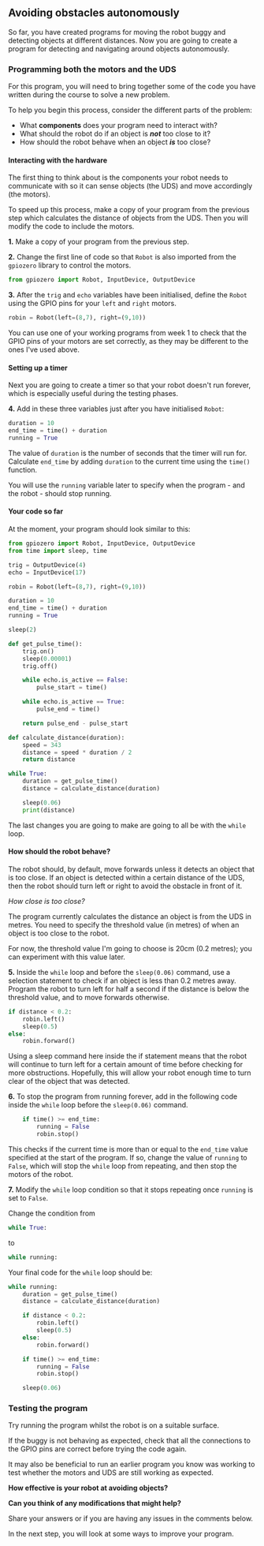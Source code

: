 [comment]: # (
Is this step open? Y/N
If so, short description of this step:
Related links:
Related files:
)

## Avoiding obstacles autonomously

So far, you have created programs for moving the robot buggy and detecting objects at different distances. Now you are going to create a program for detecting and navigating around objects autonomously.

### Programming both the motors and the UDS

For this program, you will need to bring together some of the code you have written during the course to solve a new problem.

To help you begin this process, consider the different parts of the problem:

+ What **components** does your program need to interact with?
+ What should the robot do if an object is ***not*** too close to it?
+ How should the robot behave when an object ***is*** too close?

#### Interacting with the hardware

The first thing to think about is the components your robot needs to communicate with so it can sense objects (the UDS) and move accordingly (the motors).

To speed up this process, make a copy of your program from the previous step which calculates the distance of objects from the UDS. Then you will modify the code to include the motors.

**1.** Make a copy of your program from the previous step.

**2.** Change the first line of code so that `Robot` is also imported from the `gpiozero` library to control the motors.

~~~ python
from gpiozero import Robot, InputDevice, OutputDevice
~~~

**3.** After the `trig` and `echo` variables have been initialised, define the `Robot` using the GPIO pins for your `left` and `right` motors.

~~~ python
robin = Robot(left=(8,7), right=(9,10))
~~~

You can use one of your working programs from week 1 to check that the GPIO pins of your motors are set correctly, as they may be different to the ones I've used above.

#### Setting up a timer

Next you are going to create a timer so that your robot doesn't run forever, which is especially useful during the testing phases.

**4.** Add in these three variables just after you have initialised `Robot`:

~~~ python
duration = 10
end_time = time() + duration
running = True
~~~

The value of `duration` is the number of seconds that the timer will run for. Calculate `end_time` by adding `duration` to the current time using the `time()` function.

You will use the `running` variable later to specify when the program - and the robot - should stop running.

#### Your code so far

At the moment, your program should look similar to this:

~~~ python
from gpiozero import Robot, InputDevice, OutputDevice
from time import sleep, time

trig = OutputDevice(4)
echo = InputDevice(17)

robin = Robot(left=(8,7), right=(9,10))

duration = 10
end_time = time() + duration
running = True

sleep(2)

def get_pulse_time():
    trig.on()
    sleep(0.00001)
    trig.off()

    while echo.is_active == False:
        pulse_start = time()

    while echo.is_active == True:
        pulse_end = time()

    return pulse_end - pulse_start

def calculate_distance(duration):
    speed = 343
    distance = speed * duration / 2
    return distance

while True:
    duration = get_pulse_time()
    distance = calculate_distance(duration)

    sleep(0.06)
    print(distance)
~~~

The last changes you are going to make are going to all be with the `while` loop.

#### How should the robot behave?

The robot should, by default, move forwards unless it detects an object that is too close. If an object is detected within a certain distance of the UDS, then the robot should turn left or right to avoid the obstacle in front of it.

*How close is too close?*

The program currently calculates the distance an object is from the UDS in metres. You need to specify the threshold value (in metres) of when an object is too close to the robot.

For now, the threshold value I'm going to choose is 20cm (0.2 metres); you can experiment with this value later.

**5.** Inside the `while` loop and before the `sleep(0.06)` command, use a selection statement to check if an object is less than 0.2 metres away. Program the robot to turn left for half a second if the distance is below the threshold value, and to move forwards otherwise.

~~~ python
if distance < 0.2:
    robin.left()
    sleep(0.5)
else:
    robin.forward()
~~~

Using a sleep command here inside the if statement means that the robot will continue to turn left for a certain amount of time before checking for more obstructions. Hopefully, this will allow your robot enough time to turn clear of the object that was detected.

**6.** To stop the program from running forever, add in the following code inside the `while` loop before the `sleep(0.06)` command.

~~~ python
    if time() >= end_time:
        running = False
        robin.stop()
~~~

This checks if the current time is more than or equal to the `end_time` value specified at the start of the program. If so, change the value of `running` to `False`, which will stop the `while` loop from repeating, and then stop the motors of the robot.

**7.** Modify the `while` loop condition so that it stops repeating once `running` is set to `False`.

Change the condition from

~~~ python
while True:
~~~

to

~~~ python
while running:
~~~

Your final code for the `while` loop should be:

~~~ python
while running:
    duration = get_pulse_time()
    distance = calculate_distance(duration)

    if distance < 0.2:
        robin.left()
        sleep(0.5)
    else:
        robin.forward()

    if time() >= end_time:
        running = False
        robin.stop()

    sleep(0.06)
~~~

### Testing the program

Try running the program whilst the robot is on a suitable surface.

If the buggy is not behaving as expected, check that all the connections to the GPIO pins are correct before trying the code again.

It may also be beneficial to run an earlier program you know was working to test whether the motors and UDS are still working as expected.

**How effective is your robot at avoiding objects?**

**Can you think of any modifications that might help?**

Share your answers or if you are having any issues in the comments below.

In the next step, you will look at some ways to improve your program.
